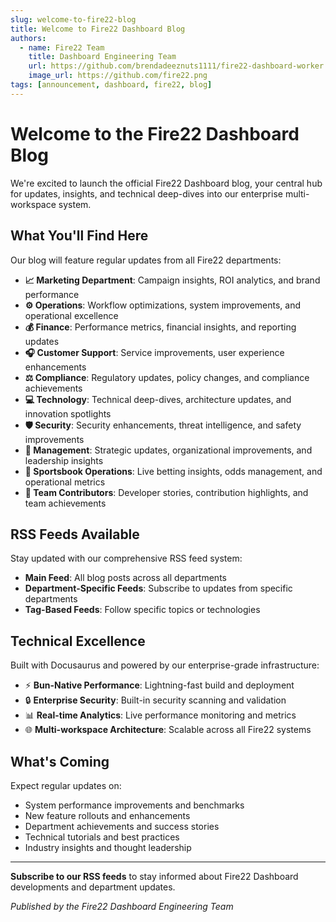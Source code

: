 ```yaml
---
slug: welcome-to-fire22-blog
title: Welcome to Fire22 Dashboard Blog
authors:
  - name: Fire22 Team
    title: Dashboard Engineering Team
    url: https://github.com/brendadeeznuts1111/fire22-dashboard-worker
    image_url: https://github.com/fire22.png
tags: [announcement, dashboard, fire22, blog]
---
```


# Welcome to the Fire22 Dashboard Blog

We're excited to launch the official Fire22 Dashboard blog, your central hub for
updates, insights, and technical deep-dives into our enterprise multi-workspace
system.

## What You'll Find Here

Our blog will feature regular updates from all Fire22 departments:

- **📈 Marketing Department**: Campaign insights, ROI analytics, and brand
  performance
- **⚙️ Operations**: Workflow optimizations, system improvements, and
  operational excellence
- **💰 Finance**: Performance metrics, financial insights, and reporting updates
- **🎧 Customer Support**: Service improvements, user experience enhancements
- **⚖️ Compliance**: Regulatory updates, policy changes, and compliance
  achievements
- **💻 Technology**: Technical deep-dives, architecture updates, and innovation
  spotlights
- **🛡️ Security**: Security enhancements, threat intelligence, and safety
  improvements
- **👔 Management**: Strategic updates, organizational improvements, and
  leadership insights
- **🎯 Sportsbook Operations**: Live betting insights, odds management, and
  operational metrics
- **👥 Team Contributors**: Developer stories, contribution highlights, and team
  achievements

## RSS Feeds Available

Stay updated with our comprehensive RSS feed system:

- **Main Feed**: All blog posts across all departments
- **Department-Specific Feeds**: Subscribe to updates from specific departments
- **Tag-Based Feeds**: Follow specific topics or technologies

## Technical Excellence

Built with Docusaurus and powered by our enterprise-grade infrastructure:

- ⚡ **Bun-Native Performance**: Lightning-fast build and deployment
- 🔒 **Enterprise Security**: Built-in security scanning and validation
- 📊 **Real-time Analytics**: Live performance monitoring and metrics
- 🌐 **Multi-workspace Architecture**: Scalable across all Fire22 systems

## What's Coming

Expect regular updates on:

- System performance improvements and benchmarks
- New feature rollouts and enhancements
- Department achievements and success stories
- Technical tutorials and best practices
- Industry insights and thought leadership

---

**Subscribe to our RSS feeds** to stay informed about Fire22 Dashboard
developments and department updates.

_Published by the Fire22 Dashboard Engineering Team_
